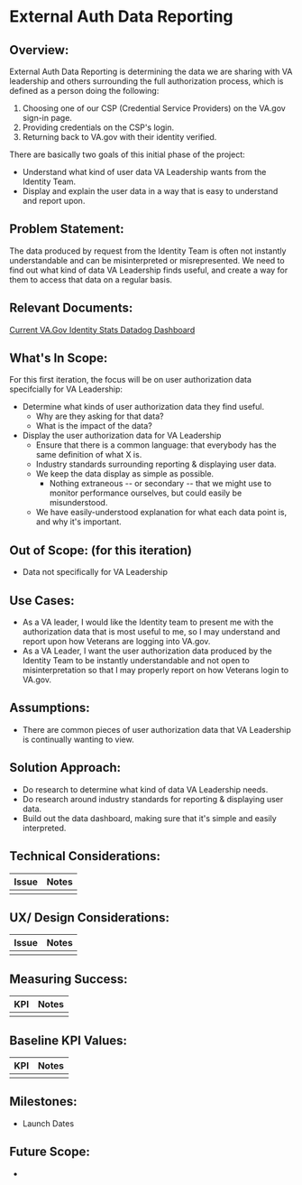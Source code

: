 # External Auth Data Reporting

## Overview: 
External Auth Data Reporting is determining the data we are sharing with VA leadership and others surrounding the full authorization process, which is defined as a person doing the following: 
1. Choosing one of our CSP (Credential Service Providers) on the VA.gov sign-in page.
2. Providing credentials on the CSP's login.
3. Returning back to VA.gov with their identity verified.

There are basically two goals of this initial phase of the project:

- Understand what kind of user data VA Leadership wants from the Identity Team.
- Display and explain the user data in a way that is easy to understand and report upon.

## Problem Statement: 
The data produced by request from the Identity Team is often not instantly understandable and can be misinterpreted or misrepresented.  We need to find out what kind of data VA Leadership finds useful, and create a way for them to access that data on a regular basis.

## Relevant Documents: 
[Current VA.Gov Identity Stats Datadog Dashboard](https://vagov.ddog-gov.com/dashboard/e3q-6kp-9r4/vagov-identity-stats-public?fromUser=false&refresh_mode=sliding&view=spans&from_ts=1710610618968&to_ts=1713202618968&live=true)



## What's In Scope: 
For this first iteration, the focus will be on user authorization data specifcially for VA Leadership:
* Determine what kinds of user authorization data they find useful.
  * Why are they asking for that data?
  * What is the impact of the data?
* Display the user authorization data for VA Leadership
  * Ensure that there is a common language: that everybody has the same definition of what X is.
  * Industry standards surrounding reporting & displaying user data.
  * We keep the data display as simple as possible.
    * Nothing extraneous -- or secondary -- that we might use to monitor performance ourselves, but could easily be misunderstood.
  * We have easily-understood explanation for what each data point is, and why it's important.

## Out of Scope: (for this iteration)
* Data not specifically for VA Leadership

## Use Cases:
* As a VA leader, I would like the Identity team to present me with the authorization data that is most useful to me, so I may understand and report upon how Veterans are logging into VA.gov.
* As a VA Leader, I want the user authorization data produced by the Identity Team to be instantly understandable and not open to misinterpretation so that I may properly report on how Veterans login to VA.gov.


## Assumptions:
* There are common pieces of user authorization data that VA Leadership is continually wanting to view.

## Solution Approach: 
* Do research to determine what kind of data VA Leadership needs.
* Do research around industry standards for reporting & displaying user data.
* Build out the data dashboard, making sure that it's simple and easily interpreted.

  
## Technical Considerations:
| Issue         | Notes         | 
| ------------- |:-------------:| 
| |               |

## UX/ Design Considerations:
| Issue         | Notes         | 
| ------------- |:-------------:| 
|  |               |


## Measuring Success:
| KPI           | Notes         | 
| ------------- |:-------------:| 
| |               |


## Baseline KPI Values:
| KPI           | Notes         | 
| ------------- |:-------------:| 
|  |               |


## Milestones:
* Launch Dates


## Future Scope:
* 
